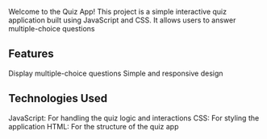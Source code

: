 Welcome to the Quiz App! This project is a simple interactive quiz application built using JavaScript and CSS. It allows users to answer multiple-choice questions

Features
--------------
Display multiple-choice questions
Simple and responsive design

Technologies Used
-------------------------
JavaScript: For handling the quiz logic and interactions
CSS: For styling the application
HTML: For the structure of the quiz app
